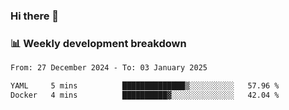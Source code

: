 ### Hi there 👋

### 📊 Weekly development breakdown
<!--START_SECTION:waka-->

```txt
From: 27 December 2024 - To: 03 January 2025

YAML     5 mins          ██████████████▒░░░░░░░░░░   57.96 %
Docker   4 mins          ██████████▓░░░░░░░░░░░░░░   42.04 %
```

<!--END_SECTION:waka-->
